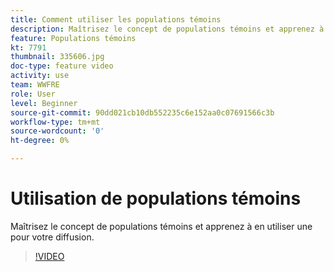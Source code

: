 ```yaml
---
title: Comment utiliser les populations témoins
description: Maîtrisez le concept de populations témoins et apprenez à en utiliser une pour votre diffusion.
feature: Populations témoins
kt: 7791
thumbnail: 335606.jpg
doc-type: feature video
activity: use
team: WWFRE
role: User
level: Beginner
source-git-commit: 90dd021cb10db552235c6e152aa0c07691566c3b
workflow-type: tm+mt
source-wordcount: '0'
ht-degree: 0%

---
```


# Utilisation de populations témoins

Maîtrisez le concept de populations témoins et apprenez à en utiliser une pour votre diffusion.

>[!VIDEO](https://video.tv.adobe.com/v/335606?quality=12)
